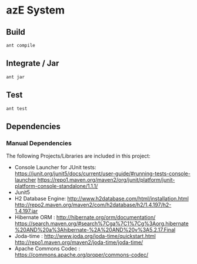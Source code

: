 # azE System


## Build

`ant compile`

## Integrate / Jar

`ant jar`

## Test

`ant test`

## Dependencies

### Manual Dependencies

The following Projects/Libraries are included in this project:
- Console Launcher for JUnit tests:
	https://junit.org/junit5/docs/current/user-guide/#running-tests-console-launcher 
	https://repo1.maven.org/maven2/org/junit/platform/junit-platform-console-standalone/1.1.1/
- Junit5
- H2 Database Engine:
	http://www.h2database.com/html/installation.html
	http://repo2.maven.org/maven2/com/h2database/h2/1.4.197/h2-1.4.197.jar
- Hibernate ORM :
	http://hibernate.org/orm/documentation/
	https://search.maven.org/#search%7Cga%7C1%7Cg%3Aorg.hibernate%20AND%20a%3Ahibernate-%2A%20AND%20v%3A5.2.17.Final
- Joda-time :
	http://www.joda.org/joda-time/quickstart.html
	http://repo1.maven.org/maven2/joda-time/joda-time/
- Apache Commons Codec :
	https://commons.apache.org/proper/commons-codec/